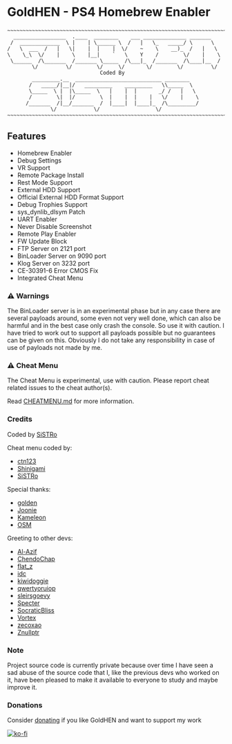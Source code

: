 # GoldHEN - PS4 Homebrew Enabler
```
~~~~~~~~~~~~~~~~~~~~~~~~~~~~~~~~~~~~~~~~~~~~~~~~~~~~~~~~~~~~~~~~~~~~~~~~
  _________________  .____  ________    ___ ______________ _______
 /  _____________  \ |    | \______ \  /   |   \_   _____/ \      \
/   \  ___  /   |   \|    |  |    |  \/    ~    \    __)_  /   |   \
\    \_\  \/    |    \    |__|    `   \    Y    /        \/    |    \
 \______  /\_______  /_______ \_____  /\___|_  /_______  /\____|__  /
        \/         \/        \/     \/       \/        \/         \/
                              Coded By
        _________.__  ____________________________ ________
       /   _____/|__|/   _________    _________   \\_____  \
       \_____  \ |  |\_____  \   |    |  |       _/ /   |   \
       /        \|  |/        \  |    |  |    |   \/    |    \
      /_______  /|__/_______  /  |____|  |____|_  /\_________/
              \/            \/                  \/
~~~~~~~~~~~~~~~~~~~~~~~~~~~~~~~~~~~~~~~~~~~~~~~~~~~~~~~~~~~~~~~~~~~~~~~~
```

## Features

- Homebrew Enabler
- Debug Settings
- VR Support
- Remote Package Install
- Rest Mode Support
- External HDD Support
- Official External HDD Format Support
- Debug Trophies Support
- sys_dynlib_dlsym Patch
- UART Enabler
- Never Disable Screenshot
- Remote Play Enabler
- FW Update Block
- FTP Server on 2121 port
- BinLoader Server on 9090 port
- Klog Server on 3232 port
- CE-30391-6 Error CMOS Fix
- Integrated Cheat Menu

### :warning: Warnings

The BinLoader server is in an experimental phase but in any case there are several payloads around, some even not very well done, which can also be harmful and in the best case only crash the console. So use it with caution.
I have tried to work out to support all payloads possible but no guarantees can be given on this. Obviously I do not take any responsibility in case of use of payloads not made by me.

### :warning: Cheat Menu

The Cheat Menu is experimental, use with caution.
Please report cheat related issues to the cheat author(s).

Read [CHEATMENU.md](https://github.com/GoldHEN/GoldHEN/blob/master/CHEATMENU.md) for more information.

### Credits

Coded by [SiSTRo](https://github.com/SiSTR0)

Cheat menu coded by:
- [ctn123](https://github.com/ctn123)
- [Shinigami](https://github.com/ScriptSK)
- [SiSTRo](https://github.com/SiSTR0)

Special thanks:
- [golden](https://github.com/jogolden)
- [Joonie](https://github.com/Joonie86)
- [Kameleon](https://github.com/kmeps4)
- [OSM](https://github.com/OSM-Made)

Greeting to other devs:
- [Al-Azif](https://github.com/Al-Azif)
- [ChendoChap](https://github.com/ChendoChap)
- [flat_z](https://github.com/flatz)
- [idc](https://github.com/idc)
- [kiwidoggie](https://github.com/kiwidoggie)
- [qwertyoruiop](https://twitter.com/qwertyoruiopz)
- [sleirsgoevy](https://github.com/sleirsgoevy)
- [Specter](https://github.com/Cryptogenic)
- [SocraticBliss](https://github.com/SocraticBliss)
- [Vortex](https://github.com/xvortex)
- [zecoxao](https://twitter.com/notzecoxao)
- [Znullptr](https://github.com/dmiller423)

### Note
Project source code is currently private because over time I have seen a sad abuse of the source code that I, like the previous devs who worked on it, have been pleased to make it available to everyone to study and maybe improve it.

### Donations
Consider [donating](https://goldhen.github.io/support) if you like GoldHEN and want to support my work

[![ko-fi](https://ko-fi.com/img/githubbutton_sm.svg)](https://ko-fi.com/SiSTRo)